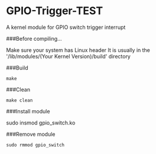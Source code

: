 # GPIO-Trigger-TEST
A kernel module for GPIO switch trigger interrupt

###Before compiling...

Make sure your system has Linux header
It is usually in the '/lib/modules/(Your Kernel Version)/build' directory

###Build
    
    make
    
###Clean

    make clean
    
###Install module

   sudo insmod gpio_switch.ko
   
###Remove module

    sudo rmmod gpio_switch
